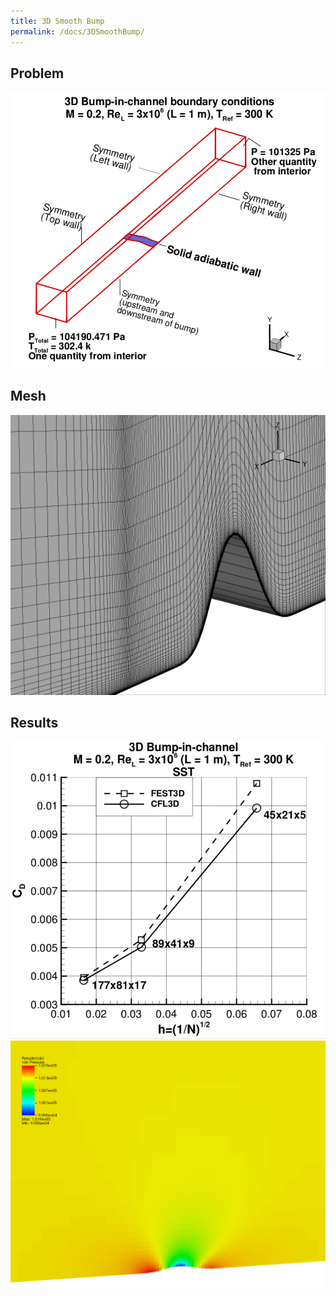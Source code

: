 ```yaml
---
title: 3D Smooth Bump
permalink: /docs/3DSmoothBump/
---
```


## Problem
![Domain](/img/verification/3DSmoothBumpDomain.png)


## Mesh
![Mesh](/img/verification/3DSmoothBumpMesh.png)

## Results
![Results1](/img/verification/3DSmoothBumpCd.png)
![Results2](/img/verification/3DSmoothBumpContour.png)


